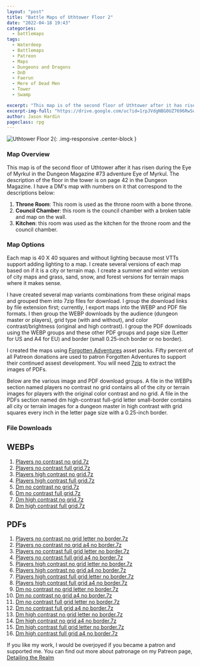 ```yaml
---
layout: "post"
title: "Battle Maps of Uthtower Floor 2"
date: "2022-04-18 19:43"
categories:
  - battlemaps
tags:
  - Waterdeep
  - Battlemaps
  - Patreon
  - Maps
  - Dungeons and Dragons
  - DnD
  - Faerun
  - Mere of Dead Men
  - Tower
  - Swamp

excerpt: "This map is of the second floor of Uthtower after it has risen during the Eye of Myrkul in the Dungeon Magazine #73 adventure Eye of Myrkul. The description of the floor in the tower is on page 42 in the Dungeon Magazine."
excerpt-img-full: "https://drive.google.com/uc?id=1rpJVdgNBG0UZ7696RwSo-Z8xNCdK6f8X"
author: Jason Hardin
pageclass: rpg
---
```


![Uthtower Floor 2](https://drive.google.com/uc?id=1rpJVdgNBG0UZ7696RwSo-Z8xNCdK6f8X){: .img-responsive .center-block }

### Map Overview

This map is of the second floor of Uthtower after it has risen during the Eye of Myrkul in the Dungeon Magazine #73 adventure Eye of Myrkul. The description of the floor in the tower is on page 42 in the Dungeon Magazine. I have a DM's map with numbers on it that correspond to the descriptions below:

1. **Throne Room**: This room is used as the throne room with a bone throne.
1. **Council Chamber**: this room is the council chamber with a broken table and map on the wall.
1. **Kitchen**: this room was used as the kitchen for the throne room and the council chamber.

### Map Options

Each map is 40 X 40 squares and without lighting because most VTTs support adding lighting to a map. I create several versions of each map based on if it is a city or terrain map. I create a summer and winter version of city maps and grass, sand, snow, and forest versions for terrain maps where it makes sense.

I have created several map variants combinations from these original maps and grouped them into 7zip files for download. I group the download links by file extension first; currently, I export maps into the WEBP and PDF file formats. I then group the WEBP downloads by the audience (dungeon master or players), grid type (with and without), and color contrast/brightness (original and high contrast). I group the PDF downloads using the WEBP groups and these other PDF groups and page size (Letter for US and A4 for EU) and border (small 0.25-inch border or no border).

I created the maps using [Forgotten Adventures](https://www.patreon.com/forgottenadventures/) asset packs. Fifty percent of all Patreon donations are used to patron Forgotten Adventures to support their continued assest development. You will need [7zip](https://www.7-zip.org) to extract the images of PDFs.

Below are the various image and PDF download groups. A file in the WEBPs section named players no contrast no grid contains all of the city or terrain images for players with the original color contrast and no grid. A file in the PDFs section named dm high-contrast full-grid letter small-border contains all city or terrain images for a dungeon master in high contrast with grid squares every inch in the letter page size with a 0.25-inch border.

### File Downloads

## WEBPs

1. [Players no contrast no grid.7z](https://drive.google.com/uc?id=1yQZFRStKL7j4dREJNEsNZm1I_1DuE62F&export=download)
1. [Players no contrast full grid.7z](https://drive.google.com/uc?id=1Sy1YT7oetSdDgSVjsxFzgiKK2IR809ut&export=download)
1. [Players high contrast no grid.7z](https://drive.google.com/uc?id=1fadQl78MI3A4pbtRy68d-SeM8t0nw88z&export=download)
1. [Players high contrast full grid.7z](https://drive.google.com/uc?id=1MLZ5uoXFXeVSq_vTK4xyc2Azx9MflfpI&export=download)
1. [Dm no contrast no grid.7z](https://drive.google.com/uc?id=1QXikiUsFi4GXN0n2vvGZM4m580pBGpC0&export=download)
1. [Dm no contrast full grid.7z](https://drive.google.com/uc?id=1uOyrcfMEkbqxnl-cW_Z3koe_ENq6K_M_&export=download)
1. [Dm high contrast no grid.7z](https://drive.google.com/uc?id=1LSUCPBsxmcYjZcliuOUtZfCkm_qXSVOB&export=download)
1. [Dm high contrast full grid.7z](https://drive.google.com/uc?id=1UjlbPf1nKKs_7rlnBMfYZoOj1Up9qEbX&export=download)

## PDFs

1. [Players no contrast no grid letter no border.7z](https://drive.google.com/uc?id=1n2bTkEy_12-rFtmaZFu0N9veTC6OzrWz&export=download)
1. [Players no contrast no grid a4 no border.7z](https://drive.google.com/uc?id=1WJYwVUJg00xY9DUgK5fUHn7seEXAiHi5&export=download)
1. [Players no contrast full grid letter no border.7z](https://drive.google.com/uc?id=1xB-1jU8SSRb9_soA25uwNXGqoZgFnGSh&export=download)
1. [Players no contrast full grid a4 no border.7z](https://drive.google.com/uc?id=1Rb7E_bGgIjlKisHjGIVXnfOISi6F-TED&export=download)
1. [Players high contrast no grid letter no border.7z](https://drive.google.com/uc?id=1F_clKLqMhqsxaeYfJW64X1-dZYMRAgl_&export=download)
1. [Players high contrast no grid a4 no border.7z](https://drive.google.com/uc?id=1eAsUDTvtTzfAWTAl3n5xiC-8gILDuV2L&export=download)
1. [Players high contrast full grid letter no border.7z](https://drive.google.com/uc?id=1sUN2z3ZAlCLBJSehJli9gw9UcudIydoq&export=download)
1. [Players high contrast full grid a4 no border.7z](https://drive.google.com/uc?id=1Rf6ed2y9WAg5Kb7vrZTerSaB8oBjtxjE&export=download)
1. [Dm no contrast no grid letter no border.7z](https://drive.google.com/uc?id=1Qu4VmBlGEV4QM-ODe_SsBVC3DW1G2q6_&export=download)
1. [Dm no contrast no grid a4 no border.7z](https://drive.google.com/uc?id=1nd_IGhkxHLFDlN9jXgiXGdLO_rMOteoD&export=download)
1. [Dm no contrast full grid letter no border.7z](https://drive.google.com/uc?id=17ttzWTpToYPcdqqc2pHAF6tSw6gSfvUL&export=download)
1. [Dm no contrast full grid a4 no border.7z](https://drive.google.com/uc?id=135SDBm6Bc_rHF2EO1fQ4vy2ktaR_Kd3w&export=download)
1. [Dm high contrast no grid letter no border.7z](https://drive.google.com/uc?id=1FVKY-oRo2lkrhA36ZJLDpLPKylh4HNi-&export=download)
1. [Dm high contrast no grid a4 no border.7z](https://drive.google.com/uc?id=14745bZzHaJ8txBkT-CogofluEQgOVjom&export=download)
1. [Dm high contrast full grid letter no border.7z](https://drive.google.com/uc?id=1iEvYqLEuiNWiGJ-Czjkpfp2h5zafInTL&export=download)
1. [Dm high contrast full grid a4 no border.7z](https://drive.google.com/uc?id=1vW-an0ubjqIsTWMYFs1tKY2kz28fXodo&export=download)

If you like my work, I would be overjoyed if you became a patron and supported me. You can find out more about patronage on my Patreon page, [Detailing the Realm](https://www.patreon.com/detailingtherealm)
